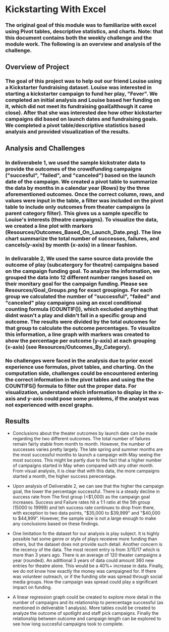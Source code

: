 # Kickstarting With Excel
### The original goal of this module was to familiarize with excel using Pivot tables, descriptive statistics, and charts. Note: that this document contains both the weekly challenge and the module work. The following is an overview and analysis of the challenge.
## Overview of Project
### The goal of this project was to help out our friend Louise using a Kickstarter fundraising dataset. Louise was interested in starting a kickstarter campaign to fund her play, "Fever". We completed an initial analysis and Louise based her funding on it, which did not meet its fundraising goal(although it came close). After that she was interested dee how other kickstarter campaigns did based on launch dates and fundraising goals. We completed a pivot table/descriptive statistics based analysis and provided visualization of the results.

## Analysis and Challenges
### In deliverabele 1, we used the sample kickstrater data to provide the outcomes of the crowdfunding campaigns ("succesful", "failed", and "canceled") based on the launch date of the campaign. We created a pivot table to summarize the data by months in a calendar year (Rows) by the three aforementioned outcomes. Once the correct column, rows, and values were input in the table, a filter was included on the pivot table to include only outcomes from theater campaigns (a parent category filter). This gives us a sample specific to Louise's interests (theatre campaigns). To visualize the data, we created a line plot with markers (Resources/Outcomes_Based_On_Launch_Date.png). The line chart summarize the total number of successes, failures, and cancels(y-axis) by month (x-axis) in a linear fashion.

### In delivarable 2, We used the same source data provide the outcome of play (subcatergory for theatre) campaigns based on the campaign funding goal. To analyze the information, we grouped the data into 12 different number ranges based on their monitary goal for the campaign funding. Please see Resources/Goal_Groups.png for exact groupings. For each group we calculated the number of "successful", "failed" and "canceled" play campaigns using an excel conditional counting formula (COUNTIF()), which excluded anything that didnt wasn't a play and didn't fall in a specific group and outcome. The results were divided by the total outcomes for that group to calculate the outcome percentages. To visualize this information, a line graph with markers was created to show the percentage per outcome (y-axis) at each grouping (x-axis) (see Resources/Outcomes_By_Category).

### No challenges were faced in the analysis due to prior excel experience use formulas, pivot tables, and charting. On the computation side, challenges could be encountered entering the correct information in the pivot tables and using the the COUNTIFS() formula to filter out the proper data. For visualization, understand which information to display in the x-axis and y-axis could pose some problems, if the analyst was not experienced with excel graphs.

## Results
- Conclusions about the theater outcomes by launch date can be made regarding the two different outcomes. The total number of failures remain fairly stable from month to month. However, the number of successes varies pretty largely. The late spring and summer months are the most successful months to launch a campaign with May seeing the most success. This might be partly due to the fact that a higher number of campaigns started in May when compared with any other month. From visual analysis, it is clear that with this data, the more campaigns started a month, the higher success perecentage.

- Upon analysis of Deliverable 2, we can see that the higher the campaign goal, the lower the percentage successful. There is a steady decline in success rate from The first group (<$1,000) as the campaign goal increases. Success and Failure rates hit a 1:1 ratio at the 5th group (15000 to 19999) and teh success rate continues to drop from there, with exception to two data points, "$35,000 to $39,999" and "$40,000 to $44,999". However, the sample size is not a large enough to make any conclusions based on these findings.

- One limitation fo the dataset for our analysis is play subject. It is highly possible hat some genre or style of plays receieve more funding than others, but the dataset does not provide such detail. Another concern is the recency of the data. The most recent entry is from 3/15/17 which is more than 3 years ago. There is an average of 120 theater campaigns a year (rounded). An adittional 3 years of data could amount 360 new entries for theatre alone. This would be a 40%+ increase in data. Finally, we do not know how exactly the money was campaigned for. If there was volunteer outreach, or if the funding site was spread through social media groups. How the campaign was spread could play a significant impact on funding.

- A linear regression graph could be created to explore more detail in the number of campaigns and its relationship to perecentage successful (as mentioned in deliverable 1 analysis).  More tables could be created to analyze the outcome of spotlight and staff pick campaigns. Finally the relationship between  outcome and campaign length can be explored to see how long succesful campaigns took to complete.
